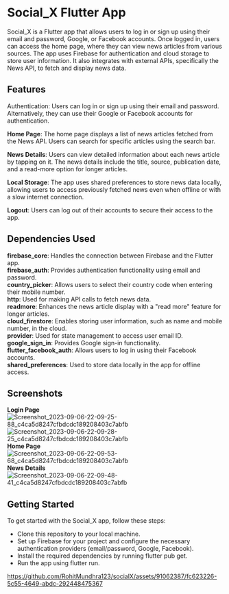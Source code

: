 # Social_X Flutter App
Social_X is a Flutter app that allows users to log in or sign up using their email and password, Google, or Facebook accounts. Once logged in, users can access the home page, where they can view news articles from various sources. The app uses Firebase for authentication and cloud storage to store user information. It also integrates with external APIs, specifically the News API, to fetch and display news data.

## Features
Authentication: Users can log in or sign up using their email and password. Alternatively, they can use their Google or Facebook accounts for authentication.

<b>Home Page</b>: The home page displays a list of news articles fetched from the News API. Users can search for specific articles using the search bar.

<b>News Details</b>: Users can view detailed information about each news article by tapping on it. The news details include the title, source, publication date, and a read-more option for longer articles.

<b>Local Storage</b>: The app uses shared preferences to store news data locally, allowing users to access previously fetched news even when offline or with a slow internet connection.

<b>Logout</b>: Users can log out of their accounts to secure their access to the app.

## Dependencies Used
<b>firebase_core</b>: Handles the connection between Firebase and the Flutter app.<br>
<b>firebase_auth</b>: Provides authentication functionality using email and password.<br>
<b>country_picker</b>: Allows users to select their country code when entering their mobile number.<br>
<b>http</b>: Used for making API calls to fetch news data.<br>
<b>readmore</b>: Enhances the news article display with a "read more" feature for longer articles.<br>
<b>cloud_firestore</b>: Enables storing user information, such as name and mobile number, in the cloud.<br>
<b>provider</b>: Used for state management to access user email ID.<br>
<b>google_sign_in</b>: Provides Google sign-in functionality.<br>
<b>flutter_facebook_auth</b>: Allows users to log in using their Facebook accounts.<br>
<b>shared_preferences</b>: Used to store data locally in the app for offline access.<br>


## Screenshots
<b>Login Page</b>
![Screenshot_2023-09-06-22-09-25-88_c4ca5d8247cfbdcdc189208403c7abfb](https://github.com/RohitMundhra123/socialX/assets/91062387/7cf685db-133d-4d97-9f08-0809612d0ef3)
![Screenshot_2023-09-06-22-09-28-25_c4ca5d8247cfbdcdc189208403c7abfb](https://github.com/RohitMundhra123/socialX/assets/91062387/eecdb905-e2a8-4fb6-a50e-4f37cc61979a)
<b>Home Page</b>
![Screenshot_2023-09-06-22-09-53-68_c4ca5d8247cfbdcdc189208403c7abfb](https://github.com/RohitMundhra123/socialX/assets/91062387/2fac2e8b-6704-42c1-8e8b-06636669547c)
<b>News Details</b>
![Screenshot_2023-09-06-22-09-48-41_c4ca5d8247cfbdcdc189208403c7abfb](https://github.com/RohitMundhra123/socialX/assets/91062387/64507d69-4da5-4cbe-9575-72320e22f2cd)

## Getting Started
To get started with the Social_X app, follow these steps:
<ul>
<li>Clone this repository to your local machine.</li>
<li>Set up Firebase for your project and configure the necessary authentication providers (email/password, Google, Facebook).</li>
<li>Install the required dependencies by running flutter pub get.</li>
<li>Run the app using flutter run.</li>
</ul>


https://github.com/RohitMundhra123/socialX/assets/91062387/fc623226-5c55-4649-abdc-292448475367









